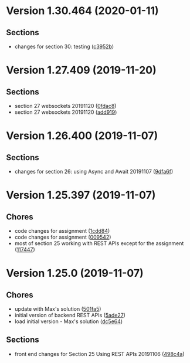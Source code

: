 # Version 1.30.464 (2020-01-11)

## Sections
* changes for section 30: testing
 ([c3952b](https://github.com/david-noakes/node_js_tutorials/commit/c3952b0f0ad9cd6ee84da5d5a683a3a52ecc7b82))

# Version 1.27.409 (2019-11-20)

## Sections
* section 27 websockets
 20191120  ([0fdac8](https://github.com/david-noakes/node_js_tutorials/commit/0fdac87e4a3619ad97c9c9c6583b961a1c91c999))
* section 27 websockets
 20191120  ([add919](https://github.com/david-noakes/node_js_tutorials/commit/add9194bcd2ce13e6284f196e6c1bfcdf94f9465))

# Version 1.26.400 (2019-11-07)

## Sections
* changes for section 26: using Async and Await
 20191107  ([9dfa6f](https://github.com/david-noakes/node_js_tutorials/commit/9dfa6f177f0045b90a572724feea74bd2d0d2f59))

# Version 1.25.397 (2019-11-07)

## Chores
* code changes for assignment
 ([1cdd84](https://github.com/david-noakes/node_js_tutorials/commit/1cdd84b761b6adfa2a5a4bebd18fe143538b765a))
* code changes for assignment
 ([009542](https://github.com/david-noakes/node_js_tutorials/commit/00954256272c64e2b08f574a8954a5912b3eec2c))
* most of section 25 working with REST APIs except for the assignment
 ([117447](https://github.com/david-noakes/node_js_tutorials/commit/117447cfd1bfe65223c835f32aa725aa865cc7ee))

# Version 1.25.0 (2019-11-07)

## Chores
* update with Max's solution
 ([501fa5](https://github.com/david-noakes/node_js_tutorials/commit/501fa5ee51a279541e6e372e76189e3b59716386))
* initial version of backend REST APIs
 ([5ade27](https://github.com/david-noakes/node_js_tutorials/commit/5ade27907c430ad7cdd357021126f99a5f935abd))
* load initial version - Max's solution
 ([dc5e64](https://github.com/david-noakes/node_js_tutorials/commit/dc5e643d53c1e4f606bb040adf885481500ece97))

## Sections
* front end changes for Section 25 Using REST APIs
 20191106  ([498c4a](https://github.com/david-noakes/node_js_tutorials/commit/498c4aa5f7de077c49b0e2d5e76e59005b99ab30))

